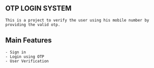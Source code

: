 ## OTP LOGIN SYSTEM
    This is a project to verify the user using his mobile number by providing the valid otp.
    
## Main Features
    - Sign in
    - Login using OTP
    - User Verification
